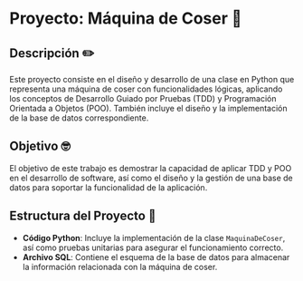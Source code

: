 # Proyecto: Máquina de Coser 🧵

## Descripción ✏️

Este proyecto consiste en el diseño y desarrollo de una clase en Python que representa una máquina de coser con funcionalidades lógicas, aplicando los conceptos de Desarrollo Guiado por Pruebas (TDD) y Programación Orientada a Objetos (POO). También incluye el diseño y la implementación de la base de datos correspondiente.

## Objetivo 🤓

El objetivo de este trabajo es demostrar la capacidad de aplicar TDD y POO en el desarrollo de software, así como el diseño y la gestión de una base de datos para soportar la funcionalidad de la aplicación.

## Estructura del Proyecto 🧱

- **Código Python**: Incluye la implementación de la clase `MaquinaDeCoser`, así como pruebas unitarias para asegurar el funcionamiento correcto.
- **Archivo SQL**: Contiene el esquema de la base de datos para almacenar la información relacionada con la máquina de coser.
